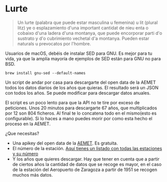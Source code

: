 # Lurte

> Un lurte (palabra que puede estar masculina u femenina) u lit (plural litz) ye o esplazamiento d'una important cantidat de nieu enta o cobaixo d'una ladera d'una montanya, que puede encorporar parti d'o sustrato y d'o cubrimiento vechetal d'a montanya. Pueden estar naturals u prevocatos por l'hombre.

Usuarios de macOS, debéis de instalar SED para GNU. Es mejor para tu vida, ya que la amplía mayoría de ejemplos de SED están para GNU no para BSD.

```
brew install gnu-sed --default-names
```

Un script de andar por casa para descargarte del open data de la AEMET todos los datos diarios de los años que quieras. El resultado será un JSON con todos los años. Se puede modificar para descargar datos anuales.

El script es un poco lento para que la API no te tire por exceso de peticiones. Unos 20 minutos para descargarte 67 años, que multiplicados por 12 son 804 ficheros. Al final te lo concatena todo en el mismo(esto es configurable). Si lo haces a mano puedes morir por como esta hecho el proceso en la AEMET.

¿Que necesitas?

* Una apikey del open data de la [AEMET](https://opendata.aemet.es/centrodedescargas/inicio). Es gratuita.
* El número de la estación. [Aquí tienes un listado con todas las estaciones y su número](https://github.com/jorgeatgu/lurte/blob/master/estaciones.json)
* Y los años que quieres descargar. Hay que tener en cuenta que a partir de ciertos años la cantidad de datos que se recoge es mayor, en el caso de la estación del Aeropuerto de Zaragoza a partir de 1951 se recogen muchos más datos.
